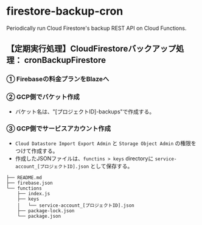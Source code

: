 # firestore-backup-cron
Periodically run Cloud Firestore's backup REST API on Cloud Functions.

## 【定期実行処理】CloudFirestoreバックアップ処理： cronBackupFirestore
### ① Firebaseの料金プランをBlazeへ
### ② GCP側でバケット作成
- バケット名は、"[プロジェクトID]-backups"で作成する。
### ③ GCP側でサービスアカウント作成
- `Cloud Datastore Import Export Admin` と `Storage Object Admin` の権限をつけて作成する。
- 作成したJSONファイルは、`functins > keys` directoryに `service-account_[プロジェクトID].json` として保存する。
```
├── README.md
├── firebase.json
└── functions
    ├── index.js
    ├── keys
    │   └── service-account_[プロジェクトID].json
    ├── package-lock.json
    └── package.json
```